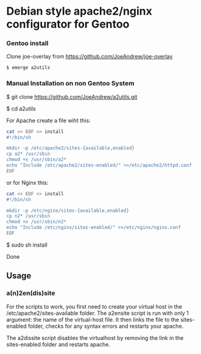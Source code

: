 Debian style apache2/nginx configurator for Gentoo
==================================================

### Gentoo install

Clone joe-overlay from https://github.com/JoeAndrew/joe-overlay
```bash
$ emerge a2utils
```

### Manual Installation on non Gentoo System

$ git clone https://github.com/JoeAndrew/a2utils.git

$ cd a2utils

For Apache create a file wiht this:

```bash
cat << EOF >> install
#!/bin/sh

mkdir -p /etc/apache2/sites-{available,enabled}
cp a2* /usr/sbin
chmod +x /usr/sbin/a2*
echo "Include /etc/apache2/sites-enabled/" >>/etc/apache2/httpd.conf
EOF
```
or for Nginx this:

```bash
cat << EOF >> install
#!/bin/sh

mkdir -p /etc/nginx/sites-{available,enabled}
cp n2* /usr/sbin
chmod +x /usr/sbin/n2*
echo "Include /etc/nginx/sites-enabled/" >>/etc/nginx/nginx.conf
EOF
```

$ sudo sh install

Done

## Usage

### a(n)2en(dis)site

For the scripts to work, you first need to create your virtual host in the /etc/apache2/sites-available folder.
The a2ensite script is run with only 1 argument: the name of the virtual-host file. It then links the file to the sites-enabled folder, checks for any syntax errors and restarts your apache.

The a2dissite script disables the virtualhost by removing the link in the sites-enabled folder and restarts apache.
